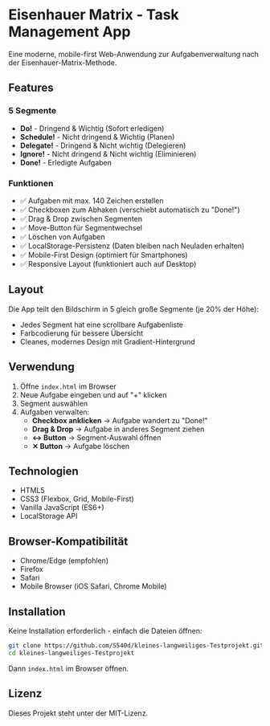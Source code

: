 # Eisenhauer Matrix - Task Management App

Eine moderne, mobile-first Web-Anwendung zur Aufgabenverwaltung nach der Eisenhauer-Matrix-Methode.

## Features

### 5 Segmente
- **Do!** - Dringend & Wichtig (Sofort erledigen)
- **Schedule!** - Nicht dringend & Wichtig (Planen)
- **Delegate!** - Dringend & Nicht wichtig (Delegieren)
- **Ignore!** - Nicht dringend & Nicht wichtig (Eliminieren)
- **Done!** - Erledigte Aufgaben

### Funktionen
- ✅ Aufgaben mit max. 140 Zeichen erstellen
- ✅ Checkboxen zum Abhaken (verschiebt automatisch zu "Done!")
- ✅ Drag & Drop zwischen Segmenten
- ✅ Move-Button für Segmentwechsel
- ✅ Löschen von Aufgaben
- ✅ LocalStorage-Persistenz (Daten bleiben nach Neuladen erhalten)
- ✅ Mobile-First Design (optimiert für Smartphones)
- ✅ Responsive Layout (funktioniert auch auf Desktop)

## Layout

Die App teilt den Bildschirm in 5 gleich große Segmente (je 20% der Höhe):
- Jedes Segment hat eine scrollbare Aufgabenliste
- Farbcodierung für bessere Übersicht
- Cleanes, modernes Design mit Gradient-Hintergrund

## Verwendung

1. Öffne `index.html` im Browser
2. Neue Aufgabe eingeben und auf "+" klicken
3. Segment auswählen
4. Aufgaben verwalten:
   - **Checkbox anklicken** → Aufgabe wandert zu "Done!"
   - **Drag & Drop** → Aufgabe in anderes Segment ziehen
   - **↔ Button** → Segment-Auswahl öffnen
   - **✕ Button** → Aufgabe löschen

## Technologien

- HTML5
- CSS3 (Flexbox, Grid, Mobile-First)
- Vanilla JavaScript (ES6+)
- LocalStorage API

## Browser-Kompatibilität

- Chrome/Edge (empfohlen)
- Firefox
- Safari
- Mobile Browser (iOS Safari, Chrome Mobile)

## Installation

Keine Installation erforderlich - einfach die Dateien öffnen:

```bash
git clone https://github.com/S540d/kleines-langweiliges-Testprojekt.git
cd kleines-langweiliges-Testprojekt
```

Dann `index.html` im Browser öffnen.

## Lizenz

Dieses Projekt steht unter der MIT-Lizenz.
